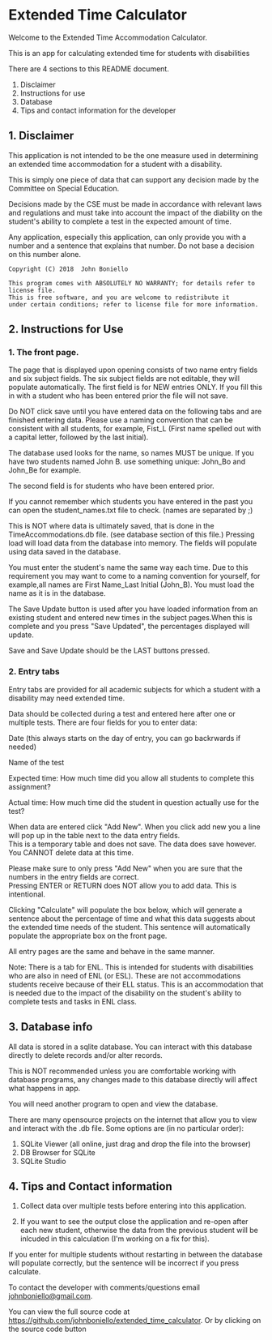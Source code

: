 # Extended Time Calculator

Welcome to the Extended Time Accommodation Calculator.

This is an app for calculating extended time for students with disabilities


There are 4 sections to this README document.
1. Disclaimer
2. Instructions for use
3. Database
4. Tips and contact information for the developer

<h2>1. Disclaimer</h2>
	
This application is not intended to be the one measure used in determining an extended time accommodation for a student with a disability.  

This is simply one piece of data that can support any decision made by the Committee on Special Education.  

Decisions made by the CSE must be made in accordance with relevant laws and regulations and must take into account 
the impact of the diability on the student's ability to complete a test in the expected amount of time. 

Any application, especially this application, can only provide you with a number and a sentence that explains that number. 
Do not base a decision on this number alone. 

	Copyright (C) 2018  John Boniello

    This program comes with ABSOLUTELY NO WARRANTY; for details refer to license file.
    This is free software, and you are welcome to redistribute it
    under certain conditions; refer to license file for more information.

<h2>2. Instructions for Use</h2>

<h3>1. The front page.</h3>  
  The page that is displayed upon opening consists of two name entry fields and six subject fields. 
  The six subject fields are not editable, they will populate automatically. 
  The first field is for NEW entries ONLY.  If you fill this in with a student who has been entered prior the file will not save. 
                
  Do NOT click save until you have entered data on the following tabs and are finished entering data. 
  Please use a naming convention that can be consistent with all students, for example, Fist_L (First name spelled out with a capital letter, followed by the last initial).

The database used looks for the name, so names MUST be unique. If you have two students named John B. use something unique: John_Bo and John_Be for example.

The second field is for students who have been entered prior. 

If you cannot remember which students you have entered in the past you can open the student_names.txt file to check. (names are separated by ;)  

This is NOT where data is ultimately saved, that is done in the TimeAccommodations.db file. (see database section of this file.) Pressing load will load data from the database into memory. The fields will populate using data saved in the database. 

You must enter the student's name the same way each time.  Due to this requirement you may want to come to a naming convention for yourself, for example,all names are First Name_Last Initial (John_B). You must load the name as it is in the database. 

The Save Update button is used after you have loaded information from an existing student and entered new times in the subject pages.When this is complete and you press "Save Updated", the percentages displayed will update.

Save and Save Update should be the LAST buttons pressed. 


<h3>2. Entry tabs</h3>
		
Entry tabs are provided for all academic subjects for which a student with a disability may need extended time.  

Data should be collected during a test and entered here after one or multiple tests. There are four fields for you to enter data: 

Date (this always starts on the day of entry, you can go backrwards if needed)

Name of the test

Expected time: How much time did you allow all students to complete this assignment?

Actual time: How much time did the student in question actually use for the test? 

When data are entered click "Add New".  When you click add new you a line will pop up in the table next to the data entry fields.  
This is a temporary table and does not save.  The data does save however. You CANNOT delete data at this time. 

Please make sure to only press "Add New" when you are sure that the numbers in the entry fields are correct.  
Pressing ENTER or RETURN does NOT allow you to add data.  This is intentional. 

Clicking "Calculate" will populate the box below, which will generate a sentence about the percentage of time and what this data suggests about the extended time needs of the student.  This sentence will automatically populate the appropriate box on the front page.   

All entry pages are the same and behave in the same manner. 

Note: There is a tab for ENL.  This is intended for students with disabilities who are also in need of ENL (or ESL).  These are not accommodations students receive because of their ELL status.  This is an accommodation that is needed due to the impact of the disability on the student's ability to complete tests and tasks in ENL class.  

<h2>3. Database info</h2>

All data is stored in a sqlite database.  You can interact with this database directly to delete records and/or alter records.  

This is NOT recommended unless you are comfortable working with database programs, any changes made to this database directly will affect what happens in app.  

You will need another program to open and view the database.  

There are many opensource projects on the internet that allow you to view and interact with the .db file.  Some options are (in no particular order):
	
1. SQLite Viewer (all online, just drag and drop the file into the browser)
2. DB Browser for SQLite
3. SQLite Studio
	
<h2>4. Tips and Contact information</h2>

1. Collect data over multiple tests before entering into this application. 
	
2. If you want to see the output close the application and re-open after each new student, otherwise the data from the previous student will be inlcuded in this calculation (I'm working on a fix for this).  

If you enter for multiple students without restarting in between the database will populate correctly, but the sentence will be incorrect if you press calculate. 

To contact the developer with comments/questions email johnboniello@gmail.com.

You can view the full source code at https://github.com/johnboniello/extended_time_calculator. Or by clicking on the source code button
